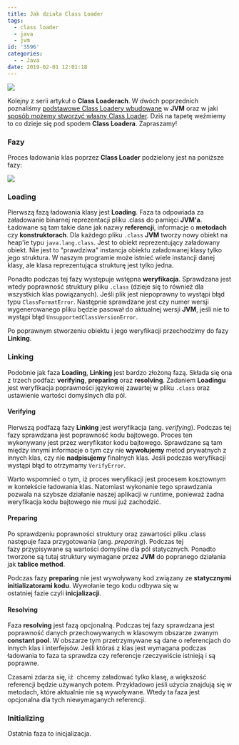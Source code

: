 ```yaml
---
title: Jak działa Class Loader
tags:
  - class loader
  - java
  - jvm
id: '3596'
categories:
  - - Java
date: 2019-02-01 12:01:18
---
```


![](https://codecouple.pl/wp-content/uploads/2017/02/java-logo.png)

Kolejny z serii artykuł o **Class Loaderach**. W dwóch poprzednich poznaliśmy [podstawowe Class Loadery wbudowane](https://codecouple.pl/2019/01/18/class-loader-w-javie/) w **JVM** oraz w jaki [sposób możemy stworzyć własny Class Loader](https://codecouple.pl/2019/01/25/wlasny-class-loader/). Dziś na tapetę weźmiemy to co dzieje się pod spodem **Class Loadera**. Zapraszamy!
<!-- more -->
### Fazy

Proces ładowania klas poprzez **Class Loader** podzielony jest na poniższe fazy:

![](https://codecouple.pl/wp-content/uploads/2019/01/class_loader_phases-559x1024.png)

### Loading

Pierwszą fazą ładowania klasy jest **Loading**. Faza ta odpowiada za załadowanie binarnej reprezentacji pliku .class do pamięci **JVM'a**. Ładowane są tam takie dane jak nazwy **referencji**, informacje o **metodach** czy **konstruktorach**. Dla każdego pliku `.class` **JVM** tworzy nowy obiekt na heap'ie typu `java.lang.class`. Jest to obiekt reprezentujący załadowany obiekt. Nie jest to "prawdziwa" instancja obiektu załadowanej klasy tylko jego struktura. W naszym programie może istnieć wiele instancji danej klasy, ale klasa reprezentująca strukturę jest tylko jedna.

Ponadto podczas tej fazy występuje wstępna **weryfikacja**. Sprawdzana jest wtedy poprawność struktury pliku `.class` (dzieje się to również dla wszystkich klas powiązanych). Jeśli plik jest niepoprawny to wystąpi błąd typu `ClassFormatError`. Następnie sprawdzane jest czy numer wersji wygenerowanego pliku będzie pasował do aktualnej wersji **JVM**, jeśli nie to wystąpi błąd `UnsupportedClassVersionError`.

Po poprawnym stworzeniu obiektu i jego weryfikacji przechodzimy do fazy **Linking**.

### Linking

Podobnie jak faza **Loading**, **Linking** jest bardzo złożoną fazą. Składa się ona z trzech podfaz: **verifying**, **preparing** oraz **resolving**. Zadaniem **Loadingu** jest weryfikacja poprawności językowej zawartej w pliku `.class` oraz ustawienie wartości domyślnych dla pól.

#### Verifying

Pierwszą podfazą fazy **Linking** jest weryfikacja (ang. _verifying_). Podczas tej fazy sprawdzana jest poprawność kodu bajtowego. Proces ten wykonywany jest przez weryfikator kodu bajtowego. Sprawdzane są tam między innymi informacje o tym czy nie **wywołujemy** metod prywatnych z innych klas, czy nie **nadpisujemy** finalnych klas. Jeśli podczas weryfikacji wystąpi błąd to otrzymamy `VerifyError`.

Warto wspomnieć o tym, iż proces weryfikacji jest procesem kosztownym w kontekście ładowania klas. Natomiast wykonanie tego sprawdzania pozwala na szybsze działanie naszej aplikacji w runtime, ponieważ żadna weryfikacja kodu bajtowego nie musi już zachodzić.

#### Preparing

Po sprawdzeniu poprawności struktury oraz zawartości pliku .class następuje faza przygotowania (ang. _preparing_). Podczas tej fazy przypisywane są wartości domyślne dla pól statycznych. Ponadto tworzone są tutaj struktury wymagane przez **JVM** do popranego działania jak **tablice method**.

Podczas fazy **preparing** nie jest wywoływany kod związany ze **statycznymi initializatorami kodu**. Wywołanie tego kodu odbywa się w ostatniej fazie czyli **inicjalizacji**.

#### Resolving

Faza **resolving** jest fazą opcjonalną. Podczas tej fazy sprawdzana jest poprawność danych przechowywanych w klasowym obszarze zwanym **constant pool**. W obszarze tym przetrzymywane są dane o referencjach do innych klas i interfejsów. Jeśli któraś z klas jest wymagana podczas ładowania to faza ta sprawdza czy referencje rzeczywiście istnieją i są poprawne.

Czasami zdarza się, iż  chcemy załadować tylko klasę, a większość referencji będzie używanych potem. Przykładowo jeśli użycia znajdują się w metodach, które aktualnie nie są wywoływane. Wtedy ta faza jest opcjonalna dla tych niewymaganych referencji.

### Initializing

Ostatnia faza to inicjalizacja.
